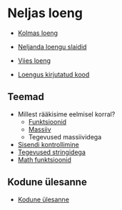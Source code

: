 # Neljas loeng

- [Kolmas loeng](../loeng_03/README.md)
- [Neljanda loengu slaidid](./slaidid.pdf)
- [Viies loeng](../loeng_05/README.md)

- [Loengus kirjutatud kood](./app.js)

## Teemad

- Millest rääkisime eelmisel korral?
  - [Funktsioonid](../../concepts/funktsioon/README.md)
  - [Massiiv](../../concepts/massiiv/README.md)
  - Tegevused massiividega
- [Sisendi kontrollimine](../../concepts/sisendiKontrollimine/README.md)
- [Tegevused stringidega](../../concepts/string/README.md#stringi-meetodid)
- [Math funktsioonid](../../concepts/mathMeetodid/README.md)

## Kodune ülesanne

- [Kodune ülesanne](./homework.md)
